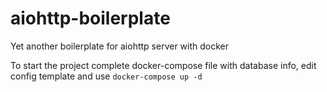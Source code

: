 # aiohttp-boilerplate
Yet another boilerplate for aiohttp server with docker

To start the project complete docker-compose file with database info,
edit config template and use `docker-compose up -d`
